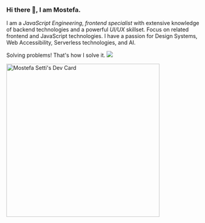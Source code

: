 

### Hi there 👋, I am Mostefa.
I am a *JavaScript Engineering*, *frontend
specialist* with extensive knowledge of backend
technologies and a powerful *UI/UX* skillset.
Focus on related frontend and JavaScript
technologies. I have a passion for Design
Systems, Web Accessibility, Serverless
technologies, and AI.

Solving problems! That's how I solve it.
![](https://c.tenor.com/xhbmkD5kCzMAAAAS/geek-nerd.gif)

<a href="https://app.daily.dev/DailyDevTips"><img src="https://github.com/momosetti/rebelchris/blob/master/devcard.svg" width="400" alt="Mostefa Setti's Dev Card"/></a>
